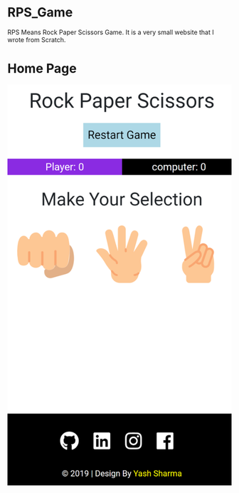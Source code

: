 # RPS_Game

RPS Means Rock Paper Scissors Game. It is a very small website that I wrote from Scratch. 


# Home Page 

<img src = "pic1.png" >
